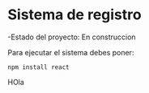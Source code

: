 <h1>Sistema de registro</h1>

-Estado del proyecto: En construccion

Para ejecutar el sistema debes poner:

```npm install react```

HOla
